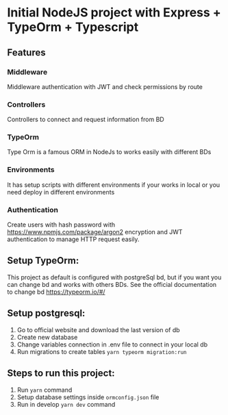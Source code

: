 # Initial NodeJS project with Express + TypeOrm + Typescript

## Features

### Middleware

Middleware authentication with JWT and check permissions by route

### Controllers

Controllers to connect and request information from BD

### TypeOrm

Type Orm is a famous ORM in NodeJs to works easily with different BDs

### Environments

It has setup scripts with different environments if your works in local or you need deploy in different environments

### Authentication

Create users with hash password with https://www.npmjs.com/package/argon2 encryption and JWT authentication to manage HTTP request easily.

## Setup TypeOrm:

This project as default is configured with postgreSql bd, but if you want you can change bd and works with others BDs.
See the official documentation to change bd https://typeorm.io/#/

## Setup postgresql:

1. Go to official website and download the last version of db
2. Create new database
3. Change variables connection in .env file to connect in your local db
4. Run migrations to create tables `yarn typeorm migration:run`

## Steps to run this project:

1. Run `yarn` command
2. Setup database settings inside `ormconfig.json` file
3. Run in develop `yarn dev` command
